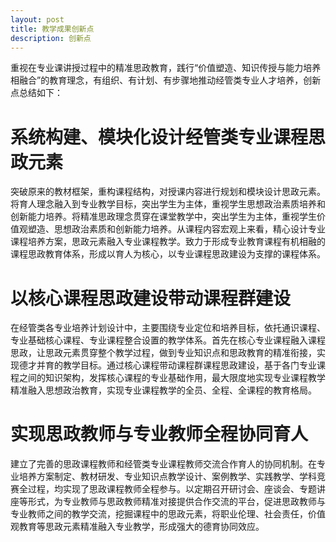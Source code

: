 ```yaml
---
layout: post
title: 教学成果创新点
description: 创新点
---
```




重视在专业课讲授过程中的精准思政教育，践行“价值塑造、知识传授与能力培养相融合”的教育理念，有组织、有计划、有步骤地推动经管类专业人才培养，创新点总结如下：

系统构建、模块化设计经管类专业课程思政元素
============

突破原来的教材框架，重构课程结构，对授课内容进行规划和模块设计思政元素。将育人理念融入到专业教学目标，突出学生为主体，重视学生思想政治素质培养和创新能力培养。将精准思政理念贯穿在课堂教学中，突出学生为主体，重视学生价值观塑造、思想政治素质和创新能力培养。从课程内容宏观上来看，精心设计专业课程培养方案，思政元素融入专业课程教学。致力于形成专业教育课程有机相融的课程思政教育体系，形成以育人为核心，以专业课程思政建设为支撑的课程体系。


以核心课程思政建设带动课程群建设
============

在经管类各专业培养计划设计中，主要围绕专业定位和培养目标，依托通识课程、专业基础核心课程、专业课程整合设置的教学体系。首先在核心专业课程融入课程思政，让思政元素贯穿整个教学过程，做到专业知识点和思政教育的精准衔接，实现德才并育的教学目标。通过核心课程带动课程群课程思政建设，基于各门专业课程之间的知识架构，发挥核心课程的专业基础作用，最大限度地实现专业课程教学精准融入思想政治教育，实现专业课程教学的全员、全程、全课程的教育格局。

实现思政教师与专业教师全程协同育人
============
建立了完善的思政课程教师和经管类专业课程教师交流合作育人的协同机制。在专业培养方案制定、教材研发、专业知识点教学设计、案例教学、实践教学、学科竞赛全过程，均实现了思政课程教师全程参与。以定期召开研讨会、座谈会、专题讲座等形式，为专业教师与思政教师精准对接提供合作交流的平台，促进思政教师与专业教师之间的教学交流，挖掘课程中的思政元素，将职业伦理、社会责任，价值观教育等思政元素精准融入专业教学，形成强大的德育协同效应。

